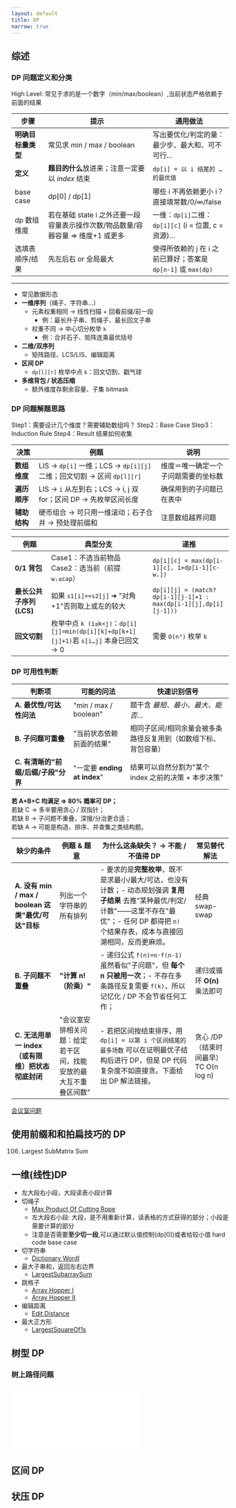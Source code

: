 ```yaml
---
layout: default
title: DP
narrow: true
---
```


## 综述

### DP 问题定义和分类

High Level: 常见于求的是一个数字（min/max/boolean）,当前状态严格依赖于前面的结果

| 步骤               | 提示                                                                            | 通用做法                                                      |
| ------------------ | ------------------------------------------------------------------------------- | ------------------------------------------------------------- |
| **明确目标量类型** | 常见求 min / max / boolean                                                      | 写出要优化/判定的量：最少步、最大和、可不可行…                |
| **定义**           | **题目的什么**放进来；注意一定要以 _index_ 结束                                 | `dp[i] = 以 i 结尾的 … 的最优值`                              |
| base case          | dp[0] / dp[1]                                                                   | 哪些 i 不再依赖更小 i？<br>直接填常数/0/∞/false               |
| dp 数组维度        | 若在基础 state i 之外还要一段容量表示操作次数/物品数量/容器容量 ⇒ 维度+1 或更多 | 一维：`dp[i]`二维：`dp[i][c]` (i = 位置, c = 资源)…           |
| 选填表顺序/结果    | 先左后右 or 全局最大                                                            | 使得所依赖的 j 在 i 之前已算好；答案是 `dp[n-1]` 或 `max(dp)` |

---

- 常见数据形态
- **一维序列**（绳子、字符串…）
  - 元素权重相同 → 线性扫描 + 回看前缀/前一段
    - 例：最长升子串、剪绳子、最长回文子串
  - 权重不同 → 中心切分枚举 `k`
    - 例：合并石子、矩阵连乘最优括号
- **二维/双序列**
  - 矩阵路径、LCS/LIS、编辑距离
- **区间 DP**
  - `dp[l][r]` 枚举中点 `k`：回文切割、戳气球
- **多维背包 / 状态压缩**
  - 额外维度存剩余容量、子集 bitmask

### DP 问题解题思路

Step1：需要设计几个维度？需要辅助数组吗？
Step2：Base Case
Step3：Induction Rule
Step4：Result 结果如何收集

| 决策         | 例题                                                                  | 说明                                 |
| ------------ | --------------------------------------------------------------------- | ------------------------------------ |
| **数组维度** | LIS → `dp[i]` 一维；LCS → `dp[i][j]` 二维；回文切割 → 区间 `dp[l][r]` | 维度＝唯一确定一个子问题需要的坐标数 |
| **遍历顺序** | LIS → `i` 从左到右；LCS → i, j 双 for；区间 DP → 先枚举区间长度       | 确保用到的子问题已在表中             |
| **辅助结构** | 硬币组合 → 可只用一维滚动；石子合并 → 预处理前缀和                    | 注意数组越界问题                     |

| 例题                     | 典型分支                                                                              | 递推                                                              |
| ------------------------ | ------------------------------------------------------------------------------------- | ----------------------------------------------------------------- |
| **0/1 背包**             | Case1：不选当前物品 Case2：选当前（前提 `wᵢ≤cap`）                                    | `dp[i][c] = max(dp[i-1][c], 1+dp[i-1][c-wᵢ])`                     |
| **最长公共子序列 (LCS)** | 如果 `s1[i]==s2[j]` ➜ "对角 +1"否则取上或左的较大                                     | `dp[i][j] = (match? dp[i-1][j-1]+1 : max(dp[i-1][j],dp[i][j-1]))` |
| **回文切割**             | 枚举中点 `k (i≤k<j)`：`dp[i][j]=min(dp[i][k]+dp[k+1][j]+1)`若 `s[i…j]` 本身已回文 → 0 | 需要 `O(n³)` 枚举 `k`                                             |

### DP 可用性判断

| 判断项                              | 可能的问法                   | 快速识别信号                                                    |
| ----------------------------------- | ---------------------------- | --------------------------------------------------------------- |
| **A. 最优性/可达性问法**            | "min / max / boolean"        | 题干含 _最短、最小、最大、能否_…                                |
| **B. 子问题可重叠**                 | "当前状态依赖前面的结果"     | 相同子区间/相同余量会被多条路径反复用到（如数组下标、背包容量） |
| **C. 有清晰的"前缀/后缀/子段"分界** | "一定要 **ending at index**" | 结果可以自然分割为"某个 index 之前的决策 + 本步决策"            |

**若 A+B+C 均满足 ⇒ 80% 概率可 DP；**  
若缺 C → 多半要用贪心 / 双指针；  
若缺 B → 子问题不重叠，深搜/分治更合适；  
若缺 A → 可能是构造、排序、并查集之类结构题。

| 缺少的条件                                          | 例题 & 题意                                                      | 为什么这条缺失？ → 不能 / 不值得 DP                                                                                                                                                                      | 常见替代解法                          |
| --------------------------------------------------- | ---------------------------------------------------------------- | -------------------------------------------------------------------------------------------------------------------------------------------------------------------------------------------------------- | ------------------------------------- |
| **A. 没有 min / max / boolean 这类"最优/可达"目标** | 列出一个字符串的所有排列                                         | - 要求的是**完整枚举**，既不是求最小/最大/可达，也没有计数；- 动态规划强调 **复用子结果** 去推"某种最优/判定/计数"——这里不存在"最优"；- 任何 DP 都得把 `n!` 个结果存表，成本与直接回溯相同，反而更麻烦。 | 经典 swap-swap                        |
| **B. 子问题不重叠**                                 | **"计算 n!（阶乘）"**                                            | - 递归公式 `f(n)=n·f(n-1)` 虽然看似"子问题"，但 **每个 n 只被用一次**；- 不存在多条路径反复需要 `f(k)`，所以记忆化 / DP 不会节省任何工作；                                                               | 递归或循环 **O(n)** 乘法即可          |
| **C. 无法用单一 index（或有限维）把状态彻底封闭**   | "会议室安排相关问题：给定若干区间，找能安放的最大互不重叠区间数" | - 若把区间按结束排序，用 `dp[i] = 以第 i 个区间结尾的最多场数` 可以在证明最优子结构后进行 DP，但是 DP 代码复杂度不如直接贪。下面给出 DP 解法链接。                                                       | 贪心 /DP（结束时间最早）TC O(n log n) |

[会议室问题](/algorithmn-notes/meeting-rooms-problem.html)

## 使用前缀和和拍扁技巧的 DP

106. Largest SubMatrix Sum

## 一维(线性)DP

- 左大段右小段，大段读表小段计算
- 切绳子
  - [Max Product Of Cutting Rope](/algorithmn-notes/max-product-of-cutting-rope.html)
  - 左大段右小段: 大段，是不用重新计算，读表格的方式获得的部分；小段是需要计算的部分
  - 注意是否需要**至少切一段**,可以通过默认值控制(dp[0])或者给较小值 hard code base case
- 切字符串
  - [Dictionary WordI](/algorithmn-notes/dictionary-wordi.html)
- 最大子串和，返回左右边界
  - [LargestSubarraySum](/algorithmn-notes/largest-subarray-sum.html)
- 跳格子
  - [Array Hopper I](/algorithmn-notes/array-hopper-i.html)
  - [Array Hopper II](/algorithmn-notes/array-hopper-ii.html)
- 编辑距离
  - [Edit Distance](/algorithmn-notes/edit-distance.html)
- 最大正方形
  - [LargestSquareOf1s](/algorithmn-notes/largest-square-of-1s.html)

## 树型 DP

### 树上路径问题

![树上路径问题](/algorithmn-notes/tree-path-problems.html)

## 区间 DP

## 状压 DP
